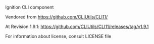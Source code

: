 Ignition CLI component

Vendored from https://github.com/CLIUtils/CLI11/

At Revision 1.9.1: https://github.com/CLIUtils/CLI11/releases/tag/v1.9.1

For information about license, consult LICENSE file
